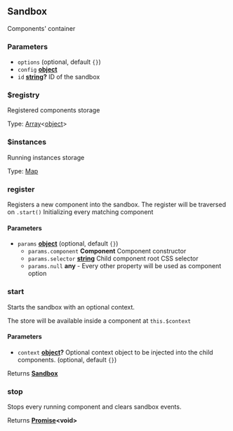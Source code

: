 <!-- Generated by documentation.js. Update this documentation by updating the source code. -->

## Sandbox

Components' container

### Parameters

-   `options`   (optional, default `{}`)
-   `config` **[object][1]** 
-   `id` **[string][2]?** ID of the sandbox

### $registry

Registered components storage

Type: [Array][3]&lt;[object][1]>

### $instances

Running instances storage

Type: [Map][4]

### register

Registers a new component into the sandbox. The register will be traversed on `.start()`
Initializing every matching component

#### Parameters

-   `params` **[object][1]**  (optional, default `{}`)
    -   `params.component` **Component** Component constructor
    -   `params.selector` **[string][2]** Child component root CSS selector
    -   `params.null` **any** -   Every other property will be used as component option

### start

Starts the sandbox with an optional context.

The store will be available inside a component at `this.$context`

#### Parameters

-   `context` **[object][1]?** Optional context object to be injected into the child components. (optional, default `{}`)

Returns **[Sandbox][5]** 

### stop

Stops every running component and clears sandbox events.

Returns **[Promise][6]&lt;void>** 

[1]: https://developer.mozilla.org/docs/Web/JavaScript/Reference/Global_Objects/Object

[2]: https://developer.mozilla.org/docs/Web/JavaScript/Reference/Global_Objects/String

[3]: https://developer.mozilla.org/docs/Web/JavaScript/Reference/Global_Objects/Array

[4]: https://developer.mozilla.org/docs/Web/JavaScript/Reference/Global_Objects/Map

[5]: #sandbox

[6]: https://developer.mozilla.org/docs/Web/JavaScript/Reference/Global_Objects/Promise
